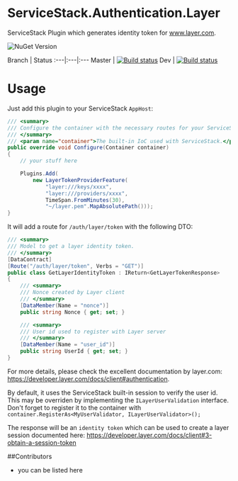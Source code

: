 ServiceStack.Authentication.Layer
===========

ServiceStack Plugin which generates identity token for www.layer.com.

![NuGet Version](http://img.shields.io/nuget/v/Transformer.VisualStudio.svg)

Branch | Status
:---|:---|:---
Master               | [![Build status](https://ci.appveyor.com/api/projects/status/nuetuwy9go5mif9v/branch/master?svg=true)](https://ci.appveyor.com/project/tobiaszuercher/servicestack-authentication-layer)
Dev                  | [![Build status](https://ci.appveyor.com/api/projects/status/nuetuwy9go5mif9v/branch/master?svg=true)](https://ci.appveyor.com/project/tobiaszuercher/servicestack-authentication-layer)

# Usage

Just add this plugin to your ServiceStack `AppHost`:

```csharp
/// <summary>
/// Configure the container with the necessary routes for your ServiceStack application.
/// </summary>
/// <param name="container">The built-in IoC used with ServiceStack.</param>
public override void Configure(Container container)
{
    // your stuff here

    Plugins.Add(
        new LayerTokenProviderFeature(
            "layer:///keys/xxxx",
            "layer:///providers/xxxx",
            TimeSpan.FromMinutes(30),
            "~/layer.pem".MapAbsolutePath()));
}
```

It will add a route for `/auth/layer/token` with the following DTO:

```csharp
/// <summary>
/// Model to get a layer identity token.
/// </summary>
[DataContract]
[Route("/auth/layer/token", Verbs = "GET")]
public class GetLayerIdentityToken : IReturn<GetLayerTokenResponse>
{
    /// <summary>
    /// Nonce created by Layer client
    /// </summary>
    [DataMember(Name = "nonce")]
    public string Nonce { get; set; }

    /// <summary>
    /// User id used to register with Layer server
    /// </summary>
    [DataMember(Name = "user_id")]
    public string UserId { get; set; }
}
```

For more details, please check the excellent documentation by layer.com: https://developer.layer.com/docs/client#authentication.

By default, it uses the ServiceStack built-in session to verify the user id. 
This may be overriden by implementing the `ILayerUserValidation` interface. Don't forget
to register it to the container with `container.RegisterAs<MyUserValidator, ILayerUserValidator>();`

The response will be an `identity token` which can be used to create a layer session documented here: https://developer.layer.com/docs/client#3-obtain-a-session-token

##Contributors
- you can be listed here